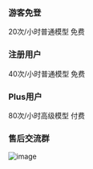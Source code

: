 ### 游客免登
20次/小时普通模型 免费

### 注册用户
40次/小时普通模型 免费

### Plus用户
80次/小时高级模型 付费

### 售后交流群
![image](https://github.com/user-attachments/assets/b5af1e56-428f-4a11-8933-ba5959f6220f)

